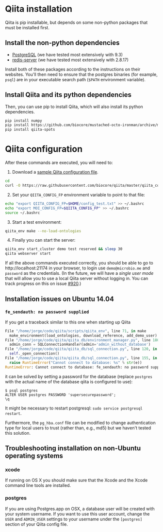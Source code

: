Qiita installation
==================

Qiita is pip installable, but depends on some non-python packages that must be installed first.

Install the non-python dependencies
-----------------------------------

* [PostgreSQL](http://www.postgresql.org/download/) (we have tested most extensively with 9.3)
* [redis-server](http://redis.io) (we have tested most extensively with 2.8.17)

Install both of these packages according to the instructions on their websites. You'll then need to ensure that the postgres binaries (for example, ``psql``) are in your executable search path (``$PATH`` environment variable).

Install Qiita and its python dependencies
-----------------------------------------

Then, you can use pip to install Qiita, which will also install its python dependencies.

```bash
pip install numpy
pip install https://github.com/biocore/mustached-octo-ironman/archive/master.zip --no-deps
pip install qiita-spots
```

Qiita configuration
===================
After these commands are executed, you will need to:
1. Download a [sample Qiita configuration file](https://github.com/biocore/qiita/blob/master/qiita_core/support_files/config_test.txt).

  ```bash
  cd
  curl -O https://raw.githubusercontent.com/biocore/qiita/master/qiita_core/support_files/config_test.txt > config_test.txt
  ```

2. Set your `QIITA_CONFIG_FP` environment variable to point to that file:

  ```bash
  echo "export QIITA_CONFIG_FP=$HOME/config_test.txt" >> ~/.bashrc
  echo "export MOI_CONFIG_FP=$QIITA_CONFIG_FP" >> ~/.bashrc
  source ~/.bashrc
  ```

3. Start a test environment:

  ```bash
  qiita_env make --no-load-ontologies
  ```

4. Finally you can start the server:

  ```bash
  qiita_env start_cluster demo test reserved && sleep 30
  qiita webserver start
  ```

If all the above commands executed correctly, you should be able to go to http://localhost:21174 in your browser, to login use `demo@microbio.me` and `password` as the credentials. (In the future, we will have a *single user mode* that will allow you to use a local Qiita server without logging in. You can track progress on this on issue [#920](https://github.com/biocore/qiita/issues/920).)

## Installation issues on Ubuntu 14.04

### `fe_sendauth: no password supplied`

If you get a traceback similar to this one when starting up Qiita
```python
File "/home/jorge/code/qiita/scripts/qiita_env", line 71, in make
  make_environment(load_ontologies, download_reference, add_demo_user)
File "/home/jorge/code/qiita/qiita_db/environment_manager.py", line 180, in make_environment
  admin_conn = SQLConnectionHandler(admin='admin_without_database')
File "/home/jorge/code/qiita/qiita_db/sql_connection.py", line 120, in __init__
  self._open_connection()
File "/home/jorge/code/qiita/qiita_db/sql_connection.py", line 155, in _open_connection
  raise RuntimeError("Cannot connect to database: %s" % str(e))
RuntimeError: Cannot connect to database: fe_sendauth: no password supplied
```
it can be solved by setting a password for the database (replace `postgres` with the actual name of the database qiita is configured to use):
```
$ psql postgres
ALTER USER postgres PASSWORD 'supersecurepassword';
\q
```

It might be necessary to restart postgresql: `sudo service postgresql restart`.

Furthermore, the `pg_hba.conf` file can be modified to change authentication type for local users to trust (rather than, e.g., md5) but we haven't tested this solution.

## Troubleshooting installation on non-Ubuntu operating systems

### xcode

If running on OS X you should make sure that the Xcode and the Xcode command line tools are installed.

### postgres

If you are using Postgres.app on OSX, a database user will be created with your system username. If you want to use this user account, change the `USER` and `ADMIN_USER` settings to your username under the `[postgres]` section of your Qiita config file.
